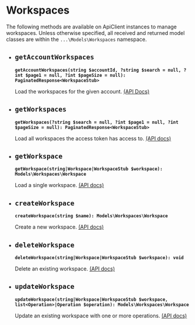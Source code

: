 # Workspaces

The following methods are available on ApiClient instances to manage workspaces. Unless otherwise specified, all received and returned model classes are within the `...\Models\Workspaces` namespace.

- ## `getAccountWorkspaces`

  **`getAccountWorkspaces(string $accountId, ?string $search = null, ?int $page1 = null, ?int $pageSize = null): PaginatedResponse<WorkspaceStub>`**

  Load the workspaces for the given account. [(API Docs)](https://developer.typeform.com/create/reference/retrieve-account-workspaces/)

- ## `getWorkspaces`

  **`getWorkspaces(?string $search = null, ?int $page1 = null, ?int $pageSize = null): PaginatedResponse<WorkspaceStub>`**

  Load all workspaces the access token has access to. [(API docs)](https://developer.typeform.com/create/reference/retrieve-workspaces/)

- ## `getWorkspace`

  **`getWorkspace(string|Workspace|WorkspaceStub $workspace): Models\Workspaces\Workspace`**

  Load a single workspace. [(API docs)](https://developer.typeform.com/create/reference/retrieve-workspace/)

- ## `createWorkspace`

  **`createWorkspace(string $name): Models\Workspaces\Workspace`**

  Create a new workspace. [(API docs)](https://developer.typeform.com/create/reference/create-workspace/)

- ## `deleteWorkspace`

  **`deleteWorkspace(string|Workspace|WorkspaceStub $workspace): void`**

  Delete an existing workspace. [(API docs)](https://developer.typeform.com/create/reference/delete-workspace/)

- ## `updateWorkspace`

  **`updateWorkspace(string|Workspace|WorkspaceStub $workspace, list<Operation>|Operation $operation): Models\Workspaces\Workspace`**

  Update an existing workspace with one or more operations. [(API docs)](https://developer.typeform.com/create/reference/update-workspace/)
